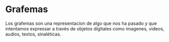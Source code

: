 # Grafemas
Los grafemas son una representacíon de algo que nos ha pasado y que intentamos expressar a través de objetos digitales como imagenes, videos, audios, textos, sinaléticas. 
